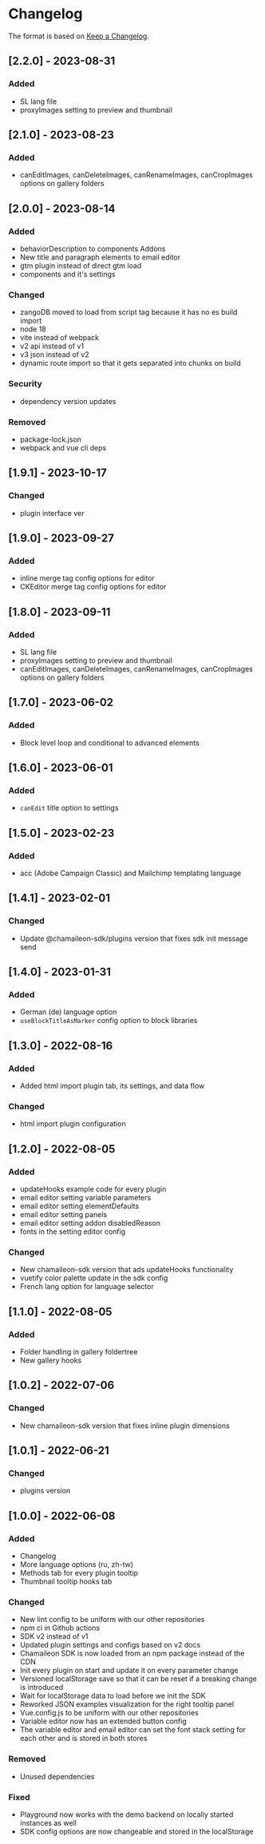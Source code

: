 # Changelog
The format is based on [Keep a Changelog](https://keepachangelog.com/en/1.0.0/).

## [2.2.0] - 2023-08-31
### Added
- SL lang file
- proxyImages setting to preview and thumbnail

## [2.1.0] - 2023-08-23
### Added
- canEditImages, canDeleteImages, canRenameImages, canCropImages options on gallery folders

## [2.0.0] - 2023-08-14
### Added
- behaviorDescription to components Addons
- New title and paragraph elements to email editor
- gtm plugin instead of direct gtm load
- components and it's settings

### Changed
- zangoDB moved to load from script tag because it has no es build import
- node 18
- vite instead of webpack
- v2 api instead of v1
- v3 json instead of v2
- dynamic route import so that it gets separated into chunks on build

### Security
- dependency version updates

### Removed
- package-lock.json
- webpack and vue cli deps

## [1.9.1] - 2023-10-17
### Changed
- plugin interface ver

## [1.9.0] - 2023-09-27
### Added
- inline merge tag config options for editor
- CKEditor merge tag config options for editor

## [1.8.0] - 2023-09-11
### Added
- SL lang file
- proxyImages setting to preview and thumbnail
- canEditImages, canDeleteImages, canRenameImages, canCropImages options on gallery folders

## [1.7.0] - 2023-06-02
### Added
- Block level loop and conditional to advanced elements

## [1.6.0] - 2023-06-01
### Added
- `canEdit` title option to settings

## [1.5.0] - 2023-02-23
### Added
- acc (Adobe Campaign Classic) and Mailchimp templating language

## [1.4.1] - 2023-02-01
### Changed
- Update @chamaileon-sdk/plugins version that fixes sdk init message send

## [1.4.0] - 2023-01-31

### Added
- German (de) language option
- `useBlockTitleAsMarker` config option to block libraries

## [1.3.0] - 2022-08-16

### Added
- Added html import plugin tab, its settings, and data flow

### Changed
- html import plugin configuration

## [1.2.0] - 2022-08-05

### Added
- updateHooks example code for every plugin
- email editor setting variable parameters
- email editor setting elementDefaults
- email editor setting panels
- email editor setting addon disabledReason
- fonts in the setting editor config

### Changed
- New chamaileon-sdk version that ads updateHooks functionality
- vuetify color palette update in the sdk config
- French lang option for language selector

## [1.1.0] - 2022-08-05

### Added
- Folder handling in gallery foldertree
- New gallery hooks

## [1.0.2] - 2022-07-06

### Changed
- New chamaileon-sdk version that fixes inline plugin dimensions

## [1.0.1] - 2022-06-21

### Changed
- plugins version

## [1.0.0] - 2022-06-08

### Added
- Changelog
- More language options (ru, zh-tw)
- Methods tab for every plugin tooltip
- Thumbnail tooltip hooks tab

### Changed
- New lint config to be uniform with our other repositories
- npm ci in Github actions
- SDK v2 instead of v1
- Updated plugin settings and configs based on v2 docs
- Chamaileon SDK is now loaded from an npm package instead of the CDN
- Init every plugin on start and update it on every parameter change
- Versioned localStorage save so that it can be reset if a breaking change is introduced
- Wait for localStorage data to load before we init the SDK
- Reworked JSON examples visualization for the right tooltip panel
- Vue.config.js to be uniform with our other repositories
- Variable editor now has an extended button config
- The variable editor and email editor can set the font stack setting for each other and is stored in both stores

### Removed
- Unused dependencies

### Fixed
- Playground now works with the demo backend on locally started instances as well
- SDK config options are now changeable and stored in the localStorage
